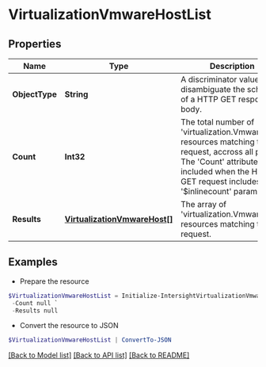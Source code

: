 # VirtualizationVmwareHostList
## Properties

Name | Type | Description | Notes
------------ | ------------- | ------------- | -------------
**ObjectType** | **String** | A discriminator value to disambiguate the schema of a HTTP GET response body. | 
**Count** | **Int32** | The total number of &#39;virtualization.VmwareHost&#39; resources matching the request, accross all pages. The &#39;Count&#39; attribute is included when the HTTP GET request includes the &#39;$inlinecount&#39; parameter. | [optional] 
**Results** | [**VirtualizationVmwareHost[]**](VirtualizationVmwareHost.md) | The array of &#39;virtualization.VmwareHost&#39; resources matching the request. | [optional] 

## Examples

- Prepare the resource
```powershell
$VirtualizationVmwareHostList = Initialize-IntersightVirtualizationVmwareHostList  -ObjectType null `
 -Count null `
 -Results null
```

- Convert the resource to JSON
```powershell
$VirtualizationVmwareHostList | ConvertTo-JSON
```

[[Back to Model list]](../README.md#documentation-for-models) [[Back to API list]](../README.md#documentation-for-api-endpoints) [[Back to README]](../README.md)


